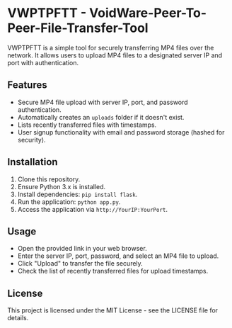 # VWPTPFTT - VoidWare-Peer-To-Peer-File-Transfer-Tool

VWPTPFTT is a simple tool for securely transferring MP4 files over the network. It allows users to upload MP4 files to a designated server IP and port with authentication.

## Features

- Secure MP4 file upload with server IP, port, and password authentication.
- Automatically creates an `uploads` folder if it doesn't exist.
- Lists recently transferred files with timestamps.
- User signup functionality with email and password storage (hashed for security).

## Installation

1. Clone this repository.
2. Ensure Python 3.x is installed.
3. Install dependencies: `pip install flask`.
4. Run the application: `python app.py`.
5. Access the application via `http://YourIP:YourPort`.

## Usage

- Open the provided link in your web browser.
- Enter the server IP, port, password, and select an MP4 file to upload.
- Click "Upload" to transfer the file securely.
- Check the list of recently transferred files for upload timestamps.

## License

This project is licensed under the MIT License - see the LICENSE file for details.
